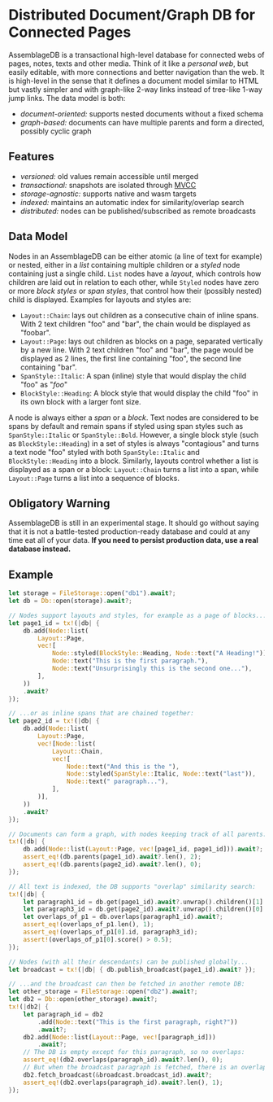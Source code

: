 # Distributed Document/Graph DB for Connected Pages

AssemblageDB is a transactional high-level database for connected webs of pages,
notes, texts and other media. Think of it like a _personal web_, but easily
editable, with more connections and better navigation than the web. It is
high-level in the sense that it defines a document model similar to HTML but
vastly simpler and with graph-like 2-way links instead of tree-like 1-way jump
links. The data model is both:

  - _document-oriented:_ supports nested documents without a fixed schema
  - _graph-based:_ documents can have multiple parents and form a directed,
    possibly cyclic graph

## Features

  - _versioned:_ old values remain accessible until merged
  - _transactional:_ snapshots are isolated through
    [MVCC](https://en.wikipedia.org/wiki/Multiversion_concurrency_control)
  - _storage-agnostic:_ supports native and wasm targets
  - _indexed:_ maintains an automatic index for similarity/overlap search
  - _distributed:_ nodes can be published/subscribed as remote broadcasts

## Data Model

Nodes in an AssemblageDB can be either atomic (a line of text for example) or
nested, either in a _list_ containing multiple children or a _styled_ node
containing just a single child. `List` nodes have a _layout_, which controls how
children are laid out in relation to each other, while `Styled` nodes have zero
or more _block styles_ or _span styles_, that control how their (possibly
nested) child is displayed. Examples for layouts and styles are:

  - `Layout::Chain`: lays out children as a consecutive chain of inline spans.
    With 2 text children "foo" and "bar", the chain would be displayed as
    "foobar".
  - `Layout::Page`: lays out children as blocks on a page, separated vertically
    by a new line. With 2 text children "foo" and "bar", the page would be
    displayed as 2 lines, the first line containing "foo", the second line
    containing "bar".
  - `SpanStyle::Italic`: A span (inline) style that would display the child
    "foo" as "_foo_"
  - `BlockStyle::Heading`: A block style that would display the child "foo" in
    its own block with a larger font size.

A node is always either a _span_ or a _block_. Text nodes are considered to be
spans by default and remain spans if styled using span styles such as
`SpanStyle::Italic` or `SpanStyle::Bold`. However, a single block style (such as
`BlockStyle::Heading`) in a set of styles is always "contagious" and turns a
text node "foo" styled with both `SpanStyle::Italic` and `BlockStyle::Heading`
into a block. Similarly, layouts control whether a list is displayed as a span
or a block: `Layout::Chain` turns a list into a span, while `Layout::Page` turns
a list into a sequence of blocks.

## Obligatory Warning

AssemblageDB is still in an experimental stage. It should go without saying that
it is not a battle-tested production-ready database and could at any time eat
all of your data. **If you need to persist production data, use a real database
instead.**

## Example

```rust
let storage = FileStorage::open("db1").await?;
let db = Db::open(storage).await?;

// Nodes support layouts and styles, for example as a page of blocks...
let page1_id = tx!(|db| {
    db.add(Node::list(
        Layout::Page,
        vec![
            Node::styled(BlockStyle::Heading, Node::text("A Heading!")),
            Node::text("This is the first paragraph."),
            Node::text("Unsurprisingly this is the second one..."),
        ],
    ))
    .await?
});

// ...or as inline spans that are chained together:
let page2_id = tx!(|db| {
    db.add(Node::list(
        Layout::Page,
        vec![Node::list(
            Layout::Chain,
            vec![
                Node::text("And this is the "),
                Node::styled(SpanStyle::Italic, Node::text("last")),
                Node::text(" paragraph..."),
            ],
        )],
    ))
    .await?
});

// Documents can form a graph, with nodes keeping track of all parents:
tx!(|db| {
    db.add(Node::list(Layout::Page, vec![page1_id, page1_id])).await?;
    assert_eq!(db.parents(page1_id).await?.len(), 2);
    assert_eq!(db.parents(page2_id).await?.len(), 0);
});

// All text is indexed, the DB supports "overlap" similarity search:
tx!(|db| {
    let paragraph1_id = db.get(page1_id).await?.unwrap().children()[1].id()?;
    let paragraph3_id = db.get(page2_id).await?.unwrap().children()[0].id()?;
    let overlaps_of_p1 = db.overlaps(paragraph1_id).await?;
    assert_eq!(overlaps_of_p1.len(), 1);
    assert_eq!(overlaps_of_p1[0].id, paragraph3_id);
    assert!(overlaps_of_p1[0].score() > 0.5);
});

// Nodes (with all their descendants) can be published globally...
let broadcast = tx!(|db| { db.publish_broadcast(page1_id).await? });

// ...and the broadcast can then be fetched in another remote DB:
let other_storage = FileStorage::open("db2").await?;
let db2 = Db::open(other_storage).await?;
tx!(|db2| {
    let paragraph_id = db2
        .add(Node::text("This is the first paragraph, right?"))
        .await?;
    db2.add(Node::list(Layout::Page, vec![paragraph_id]))
        .await?;
    // The DB is empty except for this paragraph, so no overlaps:
    assert_eq!(db2.overlaps(paragraph_id).await?.len(), 0);
    // But when the broadcast paragraph is fetched, there is an overlap:
    db2.fetch_broadcast(&broadcast.broadcast_id).await?;
    assert_eq!(db2.overlaps(paragraph_id).await?.len(), 1);
});
```
